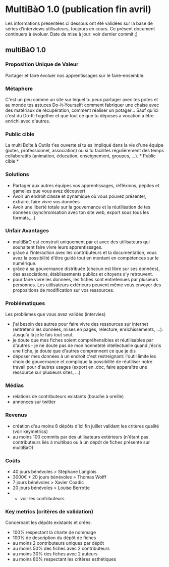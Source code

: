 # MultiBàO 1.0 (publication fin avril)

Les informations présentées ci dessous ont été validées sur la base de séries d'interviews utilisateurs, toujours en cours.
Ce présent document continuera à évoluer.
Date de mise à jour: voir dernier commit ;) 

## multiBàO 1.0

### Proposition Unique de Valeur 

Partager et faire évoluer nos apprentissages sur le faire-ensemble.  

### Métaphore 

C'est un peu comme un site sur lequel tu peux partager avec tes potes et au monde tes astuces Do-It-Yourself: comment fabriquer une chaise avec des matériaux de récupération, comment réaliser un potager... Sauf qu'ici c'est du Do-It-Together et que tout ce que tu déposes a vocation a être enrichi avec d'autres.

### Public cible 

La multi Boîte à Outils t'es ouverte si tu es impliqué dans la vie d'une équipe (potes, professionnel, association) ou si tu facilites régulièrement des temps collaboratifs (animation, éducation, enseignement, groupes, ...). * Public cible * 

### Solutions 

* Partager aux autres équipes vos apprentissages, réfléxions, pépites et gamelles que vous avez découvert
* Avoir un endroit classe et dynamique où vous pouvez présenter, extraire, faire vivre vos données
* Avoir une liberté totale sur la gouvernance et la réutilisation de tes données (synchronisation avec ton site web, export sous tous les formats,...)

### Unfair Avantages 

* multiBàO est construit uniquement par et avec des utilisateurs qui souhaitent faire vivre leurs apprentissages.
* grâce à l'interaction avec les contributeurs et la documentation, vous avez la possibilité d'être guidé tout en montant en compétences sur le numérique.
* grâce à sa gouvernance distribuée (chacun est libre sur ses données), des associations, établissements publics et citoyens s'y retrouvent.
* pour faire vivre les données, les fiches sont entretenues par plusieurs personnes. Les utilisateurs extérieurs peuvent même vous envoyer des propositions de modification sur vos ressources. 

### Problématiques 

Les problèmes que vous avez validés (intervies)

* j'ai besoin des autres pour faire vivre des ressources sur internet (entretenir les données, mises en pages, relecture, enrichissements, ...). Jusqu'à là je le fais tout seul.
* je doute que mes fiches soient compréhensibles et réutilisables par d'autres - je ne doute pas de mon honneteté intellectuelle quand j'écris une fiche, je doute que d'autres comprennent ce que je dis
* déposer mes données à un endroit c'est restreignant: l'outil limite les choix de gouvernance et complique la possibilité de réutiliser notre travail pour d'autres usages (export en .doc, faire apparaître une ressource sur plusieurs sites, ...)

### Médias

* relations de contributeurs existants (bouche à oreille)
* annonces sur twitter

### Revenus

* création d'au moins 8 dépôts d'ici fin juillet validant les critères qualité (voir keymetrics)
* au moins 100 commits par des utilisateurs extérieurs (n'étant pas contributeurs liés à multibao ou à un dépôt de fiches présenté sur multiBàO)

### Coûts

* 40 jours bénévoles > Stéphane Langlois
* 3000€ + 20 jours bénévoles > Thomas Wolff
* 7 jours bénévoles > Xavier Coadic
* 20 jours bénévoles > Louise Berrotte 
* + voir les contributeurs

### Key metrics (critères de validation)

Concernant les dépôts existants et créés:
* 100% respectant la charte de nommage 
* 100% de description du dépôt de fiches
* au moins 2 contributeurs uniques par dépôt
* au moins 50% des fiches avec 2 contributeurs
* au moins 30% des fiches avec 2 auteurs
* au moins 80% respectant les critères esthétiques
